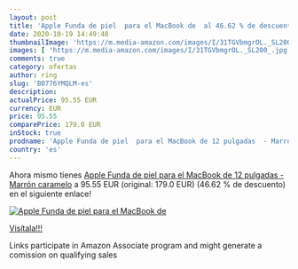 ```yaml
---
layout: post
title: 'Apple Funda de piel  para el MacBook de  al 46.62 % de descuento'
date: 2020-10-19 14:49:48
thumbnailImage: 'https://m.media-amazon.com/images/I/31TGVbmgrOL._SL200_.jpg'
images: [ 'https://m.media-amazon.com/images/I/31TGVbmgrOL._SL200_.jpg' ]
comments: true
category: ofertas
author: ring
slug: 'B0776YMQLM-es'
description:
actualPrice: 95.55 EUR
currency: EUR
price: 95.55
comparePrice: 179.0 EUR
inStock: true
prodname: 'Apple Funda de piel  para el MacBook de 12 pulgadas  - Marrón caramelo'
country: 'es'
---
```


Ahora mismo tienes [Apple Funda de piel  para el MacBook de 12 pulgadas  - Marrón caramelo](https://www.amazon.es/dp/B0776YMQLM/?tag=tolees-21) a 95.55 EUR (original: 179.0 EUR) (46.62 %  de descuento) en el siguiente enlace!

[![Apple Funda de piel  para el MacBook de ](https://m.media-amazon.com/images/I/31TGVbmgrOL._SL200_.jpg)](https://www.amazon.es/dp/B0776YMQLM/?tag=tolees-21)

[Visítala!!!](https://www.amazon.es/dp/B0776YMQLM/?tag=tolees-21)

Links participate in Amazon Associate program and might generate a comission on qualifying sales
